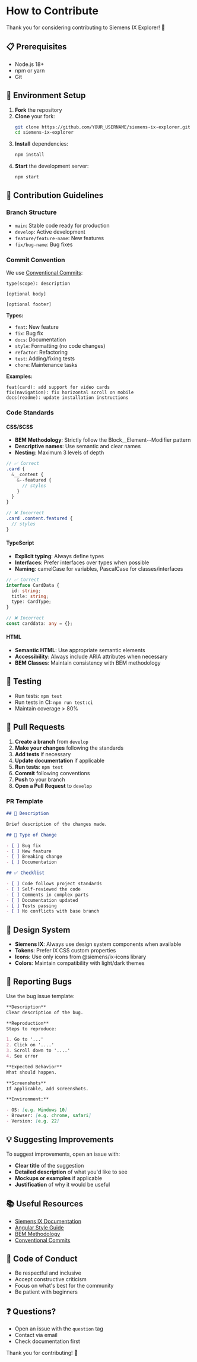 # How to Contribute

Thank you for considering contributing to Siemens IX Explorer! 🎉

## 📋 Prerequisites

- Node.js 18+
- npm or yarn
- Git

## 🚀 Environment Setup

1. **Fork** the repository
2. **Clone** your fork:
   ```bash
   git clone https://github.com/YOUR_USERNAME/siemens-ix-explorer.git
   cd siemens-ix-explorer
   ```
3. **Install** dependencies:
   ```bash
   npm install
   ```
4. **Start** the development server:
   ```bash
   npm start
   ```

## 🎯 Contribution Guidelines

### Branch Structure

- `main`: Stable code ready for production
- `develop`: Active development
- `feature/feature-name`: New features
- `fix/bug-name`: Bug fixes

### Commit Convention

We use [Conventional Commits](https://www.conventionalcommits.org/):

```
type(scope): description

[optional body]

[optional footer]
```

**Types:**

- `feat`: New feature
- `fix`: Bug fix
- `docs`: Documentation
- `style`: Formatting (no code changes)
- `refactor`: Refactoring
- `test`: Adding/fixing tests
- `chore`: Maintenance tasks

**Examples:**

```
feat(card): add support for video cards
fix(navigation): fix horizontal scroll on mobile
docs(readme): update installation instructions
```

### Code Standards

#### CSS/SCSS

- **BEM Methodology**: Strictly follow the Block\_\_Element--Modifier pattern
- **Descriptive names**: Use semantic and clear names
- **Nesting**: Maximum 3 levels of depth

```scss
// ✅ Correct
.card {
  &__content {
    &--featured {
      // styles
    }
  }
}

// ❌ Incorrect
.card .content.featured {
  // styles
}
```

#### TypeScript

- **Explicit typing**: Always define types
- **Interfaces**: Prefer interfaces over types when possible
- **Naming**: camelCase for variables, PascalCase for classes/interfaces

```typescript
// ✅ Correct
interface CardData {
  id: string;
  title: string;
  type: CardType;
}

// ❌ Incorrect
const carddata: any = {};
```

#### HTML

- **Semantic HTML**: Use appropriate semantic elements
- **Accessibility**: Always include ARIA attributes when necessary
- **BEM Classes**: Maintain consistency with BEM methodology

## 🧪 Testing

- Run tests: `npm test`
- Run tests in CI: `npm run test:ci`
- Maintain coverage > 80%

## 📝 Pull Requests

1. **Create a branch** from `develop`
2. **Make your changes** following the standards
3. **Add tests** if necessary
4. **Update documentation** if applicable
5. **Run tests**: `npm test`
6. **Commit** following conventions
7. **Push** to your branch
8. **Open a Pull Request** to `develop`

### PR Template

```markdown
## 📝 Description

Brief description of the changes made.

## 🔄 Type of Change

- [ ] Bug fix
- [ ] New feature
- [ ] Breaking change
- [ ] Documentation

## ✅ Checklist

- [ ] Code follows project standards
- [ ] Self-reviewed the code
- [ ] Comments in complex parts
- [ ] Documentation updated
- [ ] Tests passing
- [ ] No conflicts with base branch
```

## 🎨 Design System

- **Siemens IX**: Always use design system components when available
- **Tokens**: Prefer IX CSS custom properties
- **Icons**: Use only icons from @siemens/ix-icons library
- **Colors**: Maintain compatibility with light/dark themes

## 🐛 Reporting Bugs

Use the bug issue template:

```markdown
**Description**
Clear description of the bug.

**Reproduction**
Steps to reproduce:

1. Go to '...'
2. Click on '....'
3. Scroll down to '....'
4. See error

**Expected Behavior**
What should happen.

**Screenshots**
If applicable, add screenshots.

**Environment:**

- OS: [e.g. Windows 10]
- Browser: [e.g. chrome, safari]
- Version: [e.g. 22]
```

## 💡 Suggesting Improvements

To suggest improvements, open an issue with:

- **Clear title** of the suggestion
- **Detailed description** of what you'd like to see
- **Mockups or examples** if applicable
- **Justification** of why it would be useful

## 📚 Useful Resources

- [Siemens IX Documentation](https://ix.siemens.io/)
- [Angular Style Guide](https://angular.io/guide/styleguide)
- [BEM Methodology](https://getbem.com/)
- [Conventional Commits](https://www.conventionalcommits.org/)

## 🤝 Code of Conduct

- Be respectful and inclusive
- Accept constructive criticism
- Focus on what's best for the community
- Be patient with beginners

## ❓ Questions?

- Open an issue with the `question` tag
- Contact via email
- Check documentation first

Thank you for contributing! 🚀
